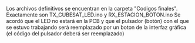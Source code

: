 Los archivos definitivos se encuentran en la carpeta "Codigos finales". Exactamente son TX_CUBESAT_LED.ino y RX_ESTACION_BOTON.ino
Se acordó que el LED no estará en la PCB y que el pulsador (botón) con el que se estuvo trabajando será reemplazado por un boton de la interfaz gráfica (el código del pulsador deberá ser reemplazado)

